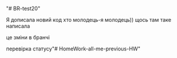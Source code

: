 "# BR-test20" 

Я дописала новий код
хто молодець-я молодець))
щось там таке написала


це зміни в бранчі



перевірка статусу"# HomeWork-all-me-previous-HW" 

